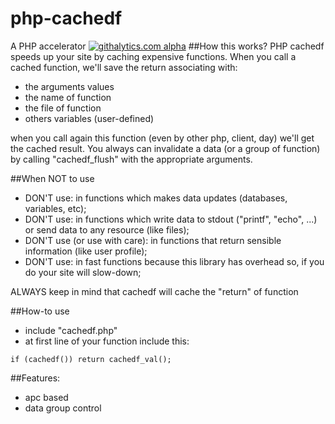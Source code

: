 php-cachedf
===========
A PHP accelerator
[![githalytics.com alpha](https://cruel-carlota.pagodabox.com/bee7fdefe6520c324193c670d742f892 "githalytics.com")](http://githalytics.com/loureirorg/php-cachedf.git)
##How this works?
PHP cachedf speeds up your site by caching expensive functions. When you call a cached function, we'll save the return associating with: 
* the arguments values
* the name of function
* the file of function
* others variables (user-defined)

when you call again this function (even by other php, client, day) we'll get the cached result. You always can invalidate a data (or a group of function) by calling "cachedf_flush" with the appropriate arguments.

##When NOT to use
* DON'T use: in functions which makes data updates (databases, variables, etc);
* DON'T use: in functions which write data to stdout ("printf", "echo", ...) or send data to any resource (like files);
* DON'T use (or use with care): in functions that return sensible information (like user profile);
* DON'T use: in fast functions because this library has overhead so, if you do your site will slow-down;

ALWAYS keep in mind that cachedf will cache the "return" of function

##How-to use
* include "cachedf.php"
* at first line of your function include this: 
```
if (cachedf()) return cachedf_val();
```

##Features:
* apc based
* data group control
